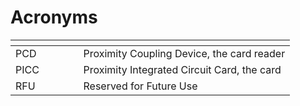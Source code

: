 # Acronyms



<table><thead><tr><th width="92.5"></th><th></th></tr></thead><tbody><tr><td>PCD</td><td>Proximity Coupling Device, the card reader</td></tr><tr><td>PICC</td><td>Proximity Integrated Circuit Card, the card</td></tr><tr><td>RFU</td><td>Reserved for Future Use</td></tr></tbody></table>
